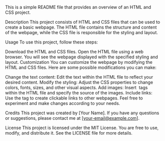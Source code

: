 This is a simple README file that provides an overview of an HTML and CSS project.

Description
This project consists of HTML and CSS files that can be used to create a basic webpage. The HTML file contains the structure and content of the webpage, while the CSS file is responsible for the styling and layout.

Usage
To use this project, follow these steps:

Download the HTML and CSS files.
Open the HTML file using a web browser.
You will see the webpage displayed with the specified styling and layout.
Customization
You can customize the webpage by modifying the HTML and CSS files. Here are some possible modifications you can make:

Change the text content: Edit the text within the HTML file to reflect your desired content.
Modify the styling: Adjust the CSS properties to change colors, fonts, sizes, and other visual aspects.
Add images: Insert <img> tags within the HTML file and specify the source of the images.
Include links: Use the <a> tag to create clickable links to other webpages.
Feel free to experiment and make changes according to your needs.

Credits
This project was created by [Your Name]. If you have any questions or suggestions, please contact me at [your-email@example.com].

License
This project is licensed under the MIT License. You are free to use, modify, and distribute it. See the LICENSE file for more details.